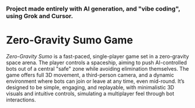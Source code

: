 ### Project made entirely with AI generation, and "vibe coding", using Grok and Cursor.

# **Zero-Gravity Sumo Game**

*Zero-Gravity Sumo* is a fast-paced, single-player game set in a zero-gravity space arena. The player controls a spaceship, aiming to push AI-controlled bots out of a central "safe" zone while avoiding elimination themselves. The game offers full 3D movement, a third-person camera, and a dynamic environment where bots can join or leave at any time, even mid-round. It’s designed to be simple, engaging, and replayable, with minimalistic 3D visuals and intuitive controls, simulating a multiplayer feel through bot interactions.

